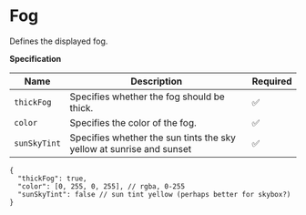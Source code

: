 # Fog

Defines the displayed fog.

**Specification**

| Name         | Description                                                          | Required           |
|--------------|----------------------------------------------------------------------|--------------------|
| `thickFog`   | Specifies whether the fog should be thick.                           | :white_check_mark: |
| `color`      | Specifies the color of the fog.                                      | :white_check_mark: |
| `sunSkyTint` | Specifies whether the sun tints the sky yellow at sunrise and sunset | :white_check_mark: |


```json5
{
  "thickFog": true,
  "color": [0, 255, 0, 255], // rgba, 0-255
  "sunSkyTint": false // sun tint yellow (perhaps better for skybox?)
}
```